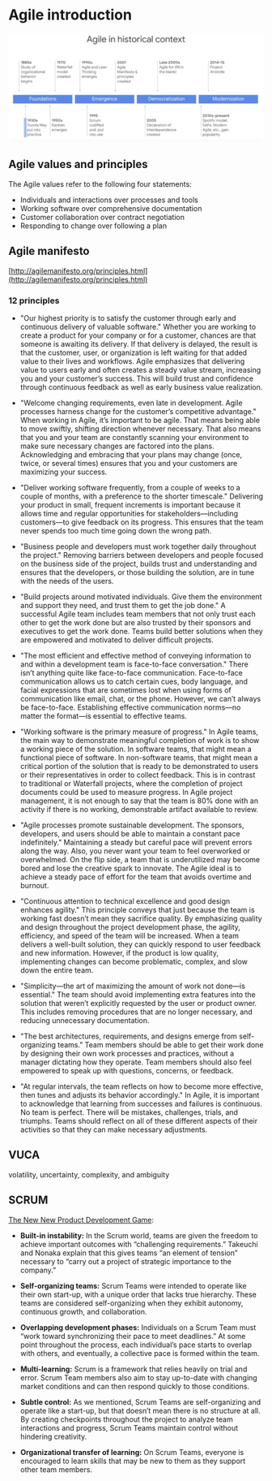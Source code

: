 # Agile introduction

![agile-history](agile-history.png)

## Agile values and principles
The Agile values refer to the following four statements: 
* Individuals and interactions over processes and tools
* Working software over comprehensive documentation
* Customer collaboration over contract negotiation
* Responding to change over following a plan


## Agile manifesto
[http://agilemanifesto.org/principles.html](http://agilemanifesto.org/principles.html)

### 12 principles

* "Our highest priority is to satisfy the customer through early and continuous delivery of valuable software." 
Whether you are working to create a product for your company or for a customer, chances are that someone is awaiting its delivery. If that delivery is delayed, the result is that the customer, user, or organization is left waiting for that added value to their lives and workflows. Agile emphasizes that delivering value to users early and often creates a steady value stream, increasing you and your customer’s success. This will build trust and confidence through continuous feedback as well as early business value realization.

* "Welcome changing requirements, even late in development. Agile processes harness change for the customer’s competitive advantage." 
When working in Agile, it’s important to be agile. That means being able to move swiftly, shifting direction whenever necessary. That also means that you and your team are constantly scanning your environment to make sure necessary changes are factored into the plans. Acknowledging and embracing that your plans may change (once, twice, or several times) ensures that you and your customers are maximizing your success.

* "Deliver working software frequently, from a couple of weeks to a couple of months, with a preference to the shorter timescale." 
Delivering your product in small, frequent increments is important because it allows time and regular opportunities for stakeholders—including customers—to give feedback on its progress. This ensures that the team never spends too much time going down the wrong path.

* "Business people and developers must work together daily throughout the project." 
Removing barriers between developers and people focused on the business side of the project, builds trust and understanding and ensures that the developers, or those building the solution, are in tune with the needs of the users. 

* "Build projects around motivated individuals. Give them the environment and support they need, and trust them to get the job done." 
A successful Agile team includes team members that not only trust each other to get the work done but are also trusted by their sponsors and executives to get the work done. Teams build better solutions when they are empowered and motivated to deliver difficult projects.

* "The most efficient and effective method of conveying information to and within a development team is face-to-face conversation."
There isn’t anything quite like face-to-face communication. Face-to-face communication allows us to catch certain cues, body language, and facial expressions that are sometimes lost when using forms of communication like email, chat, or the phone. However, we can’t always be face-to-face. Establishing effective communication norms—no matter the format—is essential to effective teams. 

* "Working software is the primary measure of progress." 
In Agile teams, the main way to demonstrate meaningful completion of work is to show a working piece of the solution. In software teams, that might mean a functional piece of software. In non-software teams, that might mean a critical portion of the solution that is ready to be demonstrated to users or their representatives in order to collect feedback. This is in contrast to traditional or Waterfall projects, where the completion of project documents could be used to measure progress. In Agile project management, it is not enough to say that the team is 80% done with an activity if there is no working, demonstrable artifact available to review.

* "Agile processes promote sustainable development. The sponsors, developers, and users should be able to maintain a constant pace indefinitely." 
Maintaining a steady but careful pace will prevent errors along the way. Also, you never want your team to feel overworked or overwhelmed. On the flip side, a team that is underutilized may become bored and lose the creative spark to innovate. The Agile ideal is to achieve a steady pace of effort for the team that avoids overtime and burnout.

* "Continuous attention to technical excellence and good design enhances agility." 
This principle conveys that just because the team is working fast doesn’t mean they sacrifice quality. By emphasizing quality and design throughout the project development phase, the agility, efficiency, and speed of the team will be increased. When a team delivers a well-built solution, they can quickly respond to user feedback and new information. However, if the product is low quality, implementing changes can become problematic, complex, and slow down the entire team. 

* "Simplicity—the art of maximizing the amount of work not done—is essential." 
The team should avoid implementing extra features into the solution that weren’t explicitly requested by the user or product owner. This includes removing procedures that are no longer necessary, and reducing unnecessary documentation. 

* "The best architectures, requirements, and designs emerge from self-organizing teams." 
Team members should be able to get their work done by designing their own work processes and practices, without a manager dictating how they operate. Team members should also feel empowered to speak up with questions, concerns, or feedback.

* "At regular intervals, the team reflects on how to become more effective, then tunes and adjusts its behavior accordingly." 
In Agile, it is important to acknowledge that learning from successes and failures is continuous. No team is perfect. There will be mistakes, challenges, trials, and triumphs. Teams should reflect on all of these different aspects of their activities so that they can make necessary adjustments. 

## VUCA
volatility, uncertainty, complexity, and ambiguity

## SCRUM
[The New New Product Development Game](https://hbr.org/1986/01/the-new-new-product-development-game):

* __Built-in instability:__ In the Scrum world, teams are given the freedom to achieve important outcomes with “challenging requirements.” Takeuchi and Nonaka explain that this gives teams “an element of tension” necessary to “carry out a project of strategic importance to the company.” 

* __Self-organizing teams:__ Scrum Teams were intended to operate like their own start-up, with a unique order that lacks true hierarchy. These teams are considered self-organizing when they exhibit autonomy, continuous growth, and collaboration.  

* __Overlapping development phases:__ Individuals on a Scrum Team must “work toward synchronizing their pace to meet deadlines.” At some point throughout the process, each individual’s pace starts to overlap with others, and eventually, a collective pace is formed within the team.

* __Multi-learning:__ Scrum is a framework that relies heavily on trial and error. Scrum Team members also aim to stay up-to-date with changing market conditions and can then respond quickly to those conditions. 

* __Subtle control:__ As we mentioned, Scrum Teams are self-organizing and operate like a start-up, but that doesn’t mean there is no structure at all. By creating checkpoints throughout the project to analyze team interactions and progress, Scrum Teams maintain control without hindering creativity. 

* __Organizational transfer of learning:__ On Scrum Teams, everyone is encouraged to learn skills that may be new to them as they support other team members.

